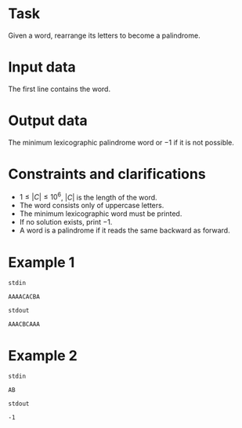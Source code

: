 
# Task

Given a word, rearrange its letters to become a palindrome.

# Input data

The first line contains the word.

# Output data

The minimum lexicographic palindrome word or $-1$ if it is not possible.

# Constraints and clarifications

* $1 \leq |C| \leq 10^6$, $|C|$ is the length of the word.
* The word consists only of uppercase letters.
* The minimum lexicographic word must be printed.
* If no solution exists, print $-1$.
* A word is a palindrome if it reads the same backward as forward.

# Example 1

`stdin`
```
AAAACACBA
```

`stdout`
```
AAACBCAAA
```

# Example 2

`stdin`
```
AB
```

`stdout`
```
-1
```
